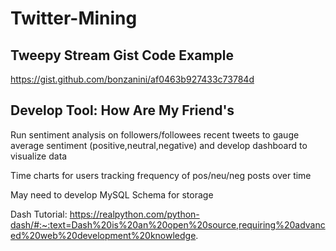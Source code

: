 # Twitter-Mining

## Tweepy Stream Gist Code Example
https://gist.github.com/bonzanini/af0463b927433c73784d


## Develop Tool: How Are My Friend's
Run sentiment analysis on followers/followees recent tweets to gauge average sentiment (positive,neutral,negative) and develop dashboard to visualize data

Time charts for users tracking frequency of pos/neu/neg posts over time

May need to develop MySQL Schema for storage

Dash Tutorial:
https://realpython.com/python-dash/#:~:text=Dash%20is%20an%20open%20source,requiring%20advanced%20web%20development%20knowledge.